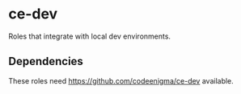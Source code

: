 # ce-dev
Roles that integrate with local dev environments.

## Dependencies
These roles need https://github.com/codeenigma/ce-dev available.
<!--TOC-->
<!--ENDTOC-->
